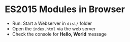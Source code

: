 ES2015 Modules in Browser
========================

* Run: Start a Webserver in `dist/` folder
* Open the `index.html` via the web server
* Check the console for **Hello, World** message

